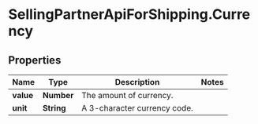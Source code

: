 # SellingPartnerApiForShipping.Currency

## Properties
Name | Type | Description | Notes
------------ | ------------- | ------------- | -------------
**value** | **Number** | The amount of currency. | 
**unit** | **String** | A 3-character currency code. | 

